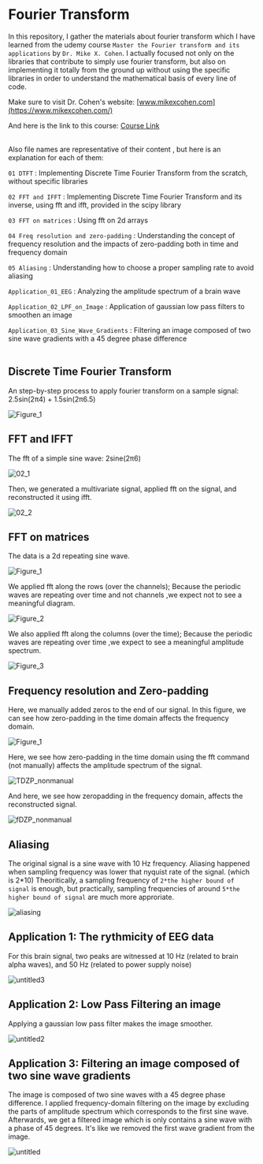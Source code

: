 # Fourier Transform
In this repository, I gather the materials about fourier transform which I have learned from the udemy course `Master the Fourier transform and its applications` by `Dr. Mike X. Cohen`. I actually focused not only on the libraries that contribute to simply use fourier transform, but also on implementing it totally from the ground up without using the specific libraries in order to understand the mathematical basis of every line of code. 

Make sure to visit Dr. Cohen's website: [www.mikexcohen.com](https://www.mikexcohen.com/)

And here is the link to this course: [Course Link](https://www.udemy.com/course/fourier-transform-mxc/)
<br><br>

Also file names are representative of their content , but here is an explanation for each of them:

`01 DTFT` : Implementing Discrete Time Fourier Transform from the scratch, without specific libraries

`02 FFT and IFFT` : Implementing Discrete Time Fourier Transform and its inverse, using fft and ifft, provided in the scipy library

`03 FFT on matrices` : Using fft on 2d arrays

`04 Freq resolution and zero-padding` : Understanding the concept of frequency resolution and the impacts of zero-padding both in time and frequency domain

`05 Aliasing` : Understanding how to choose a proper sampling rate to avoid aliasing

`Application_01_EEG` : Analyzing the amplitude spectrum of a brain wave

`Application_02_LPF_on_Image` : Application of gaussian low pass filters to smoothen an image

`Application_03_Sine_Wave_Gradients` : Filtering an image composed of two sine wave gradients with a 45 degree phase difference
<br><br>

## Discrete Time Fourier Transform
An step-by-step process to apply fourier transform on a sample signal: 2.5sin(2π4) + 1.5sin(2π6.5)

![Figure_1](https://user-images.githubusercontent.com/88426435/192046683-7eecbdba-561a-45de-a534-c94c0dee0231.png)
<br>

## FFT and IFFT
The fft of a simple sine wave: 2sine(2π6) 

![02_1](https://user-images.githubusercontent.com/88426435/192085215-66126821-d367-471e-808d-f67b9b29bfe7.png)

Then, we generated a multivariate signal, applied fft on the signal, and reconstructed it using ifft.

![02_2](https://user-images.githubusercontent.com/88426435/192085495-65e754dc-2d58-41ac-badc-9b88f6763a75.png)

## FFT on matrices
The data is a 2d repeating sine wave.

![Figure_1](https://user-images.githubusercontent.com/88426435/192085544-5180b499-1e42-4fb2-9459-fa502f26799b.png)

We applied fft along the rows (over the channels); Because the periodic waves are repeating over time and not channels ,we expect not to see a meaningful diagram.

![Figure_2](https://user-images.githubusercontent.com/88426435/192085769-f3da5320-5072-4f32-9379-6cba22b7d14f.png)

We also applied fft along the columns (over the time); Because the periodic waves are repeating over time ,we expect to see a meaningful amplitude spectrum.

![Figure_3](https://user-images.githubusercontent.com/88426435/192085775-586118d1-4880-4c66-8a5f-184b056a79a6.png)

## Frequency resolution and Zero-padding

Here, we manually added zeros to the end of our signal. In this figure, we can see how zero-padding in the time domain affects the frequency domain.

![Figure_1](https://user-images.githubusercontent.com/88426435/192090120-aa6d0eca-2f83-404b-929e-7ee770457527.png)

Here, we see how zero-padding in the time domain using the fft command (not manually) affects the amplitude spectrum of the signal.

![TDZP_nonmanual](https://user-images.githubusercontent.com/88426435/192090128-d53ff242-51cd-4242-90b2-62b391208a7d.png)

And here, we see how zeropadding in the frequency domain, affects the reconstructed signal.

![fDZP_nonmanual](https://user-images.githubusercontent.com/88426435/192090133-17f471d9-3ba0-4977-8912-e16bc9a93d78.png)

## Aliasing

The original signal is a sine wave with 10 Hz frequency. 
Aliasing happened when sampling frequency was lower that nyquist rate of the signal. (which is 2*10)
Theoritically, a sampling frequency of `2*the higher bound of signal` is enough, but practically, sampling frequencies of around `5*the higher bound of signal` are much more approriate.

![aliasing](https://user-images.githubusercontent.com/88426435/192090153-5e1f04a9-e84c-447e-88fb-f51beaba48e0.png)


## Application 1: The rythmicity of EEG data

For this brain signal, two peaks are witnessed at 10 Hz (related to brain alpha waves), and 50 Hz (related to power supply noise)

![untitled3](https://user-images.githubusercontent.com/88426435/192090329-9c3ffb7a-6e1b-4fa7-86ee-dcbee224c238.png)


## Application 2: Low Pass Filtering an image

Applying a gaussian low pass filter makes the image smoother.

![untitled2](https://user-images.githubusercontent.com/88426435/192090335-9e17eeee-d0c6-4670-a41b-57567b99860b.png)


## Application 3: Filtering an image composed of two sine wave gradients

The image is composed of two sine waves with a 45 degree phase difference. I applied frequency-domain filtering on the image by excluding the parts of amplitude spectrum which corresponds to the first sine wave. Afterwards, we get a filtered image which is only contains a sine wave with a phase of 45 degrees. It's like we removed the first wave gradient from the image.

![untitled](https://user-images.githubusercontent.com/88426435/192090342-639c7a4b-5d5c-4f6f-8c98-891a724214ce.png)
